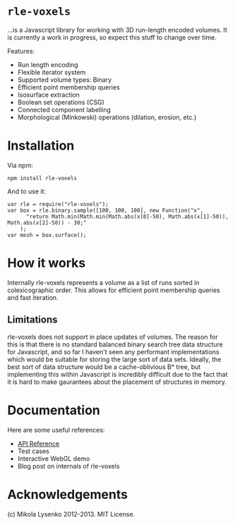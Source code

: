 `rle-voxels`
=========

...is a Javascript library for working with 3D run-length encoded volumes.  It is currently a work in progress, so expect this stuff to change over time.

Features:

* Run length encoding
* Flexible iterator system
* Supported volume types: Binary
* Efficient point membership queries
* Isosurface extraction
* Boolean set operations (CSG)
* Connected component labelling
* Morphological (Minkowski) operations (dilation, erosion, etc.)

Installation
============

Via npm:

    npm install rle-voxels

And to use it:

    var rle = require("rle-voxels");
    var box = rle.binary.sample([100, 100, 100], new Function("x",
          "return Math.min(Math.min(Math.abs(x[0]-50), Math.abs(x[1]-50)), Math.abs(x[2]-50)) - 30;"
        );
    var mesh = box.surface();


How it works
============

Internally rle-voxels represents a volume as a list of runs sorted in colexicographic order.  This allows for efficient point membership queries and fast iteration.

Limitations
-----------

rle-voxels does not support in place updates of volumes.  The reason for this is that there is no standard balanced binary search tree data structure for Javascript, and so far I haven't seen any performant implementations which would be suitable for storing the large sort of data sets.  Ideally, the best sort of data structure would be a cache-oblivious B* tree, but implementing this within Javascript is incredibly difficult due to the fact that it is hard to make gaurantees about the placement of structures in memory.

Documentation
=============

Here are some useful references:

* [API Reference](API.md)
* Test cases
* Interactive WebGL demo
* Blog post on internals of rle-voxels


Acknowledgements
================
(c) Mikola Lysenko 2012-2013.  MIT License.

